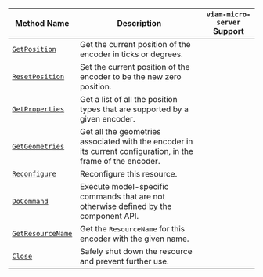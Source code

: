 <!-- prettier-ignore -->
| Method Name | Description | `viam-micro-server` Support |
| ----------- | ----------- | --------------------------- |
| [`GetPosition`](/appendix/apis/components/encoder/#getposition) | Get the current position of the encoder in ticks or degrees. | <p class="center-text"><i class="fas fa-check" title="yes"></i></p> |
| [`ResetPosition`](/appendix/apis/components/encoder/#resetposition) | Set the current position of the encoder to be the new zero position. | <p class="center-text"><i class="fas fa-check" title="yes"></i></p> |
| [`GetProperties`](/appendix/apis/components/encoder/#getproperties) | Get a list of all the position types that are supported by a given encoder. | <p class="center-text"><i class="fas fa-check" title="yes"></i></p> |
| [`GetGeometries`](/appendix/apis/components/encoder/#getgeometries) | Get all the geometries associated with the encoder in its current configuration, in the frame of the encoder. | <p class="center-text"><i class="fas fa-times" title="no"></i></p> |
| [`Reconfigure`](/appendix/apis/components/encoder/#reconfigure) | Reconfigure this resource. | <p class="center-text"><i class="fas fa-times" title="no"></i></p> |
| [`DoCommand`](/appendix/apis/components/encoder/#docommand) | Execute model-specific commands that are not otherwise defined by the component API. | <p class="center-text"><i class="fas fa-check" title="yes"></i></p> |
| [`GetResourceName`](/appendix/apis/components/encoder/#getresourcename) | Get the `ResourceName` for this encoder with the given name. | <p class="center-text"><i class="fas fa-times" title="no"></i></p> |
| [`Close`](/appendix/apis/components/encoder/#close) | Safely shut down the resource and prevent further use. | <p class="center-text"><i class="fas fa-times" title="no"></i></p> |
